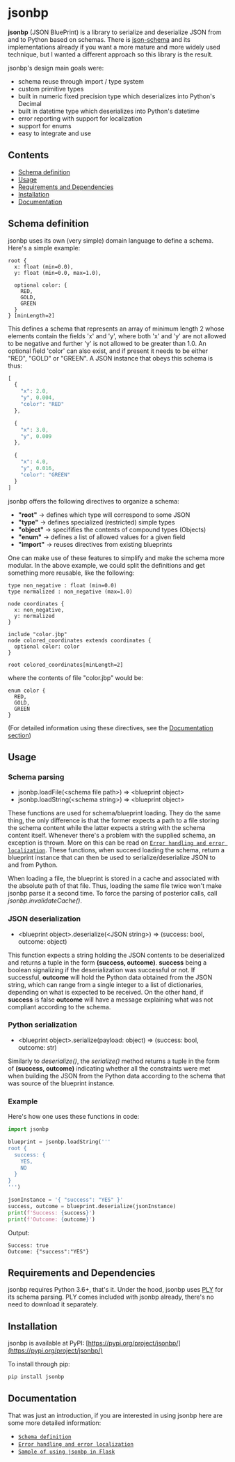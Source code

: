 
# jsonbp

**jsonbp** (JSON BluePrint) is a library to serialize and deserialize JSON
from and to Python based on schemas. There is [json-schema][json_schema] and its
implementations already if you want a more mature and more widely used technique,
but I wanted a different approach so this library is the result.

jsonbp's design main goals were:
- schema reuse through import / type system
- custom primitive types
- built in numeric fixed precision type which deserializes into Python's Decimal
- built in datetime type which deserializes into Python's datetime
- error reporting with support for localization
- support for enums
- easy to integrate and use

## Contents
 - [Schema definition](#schema-definition)
 - [Usage](#usage)
 - [Requirements and Dependencies](#requirements-and-dependencies)
 - [Installation](#installation)
 - [Documentation](#documentation)

## Schema definition

jsonbp uses its own (very simple) domain language to define a schema.
Here's a simple example:

```
root {
  x: float (min=0.0),
  y: float (min=0.0, max=1.0),

  optional color: {
    RED,
    GOLD,
    GREEN
  }
} [minLength=2]
```

This defines a schema that represents an array of minimum length 2 whose
elements contain the fields 'x' and 'y', where both 'x' and 'y' are not
allowed to be negative and further 'y' is not allowed to be greater than 1.0.
An optional field 'color' can also exist, and if present it needs to be either
"RED", "GOLD" or "GREEN". A JSON instance that obeys this schema is thus:

```js
[
  {
    "x": 2.0,
    "y", 0.004,
    "color": "RED"
  },

  {
    "x": 3.0,
    "y", 0.009
  },

  {
    "x": 4.0,
    "y", 0.016,
    "color": "GREEN"
  }
]
```

jsonbp offers the following directives to organize a schema:
- **"root"** -> defines which type will correspond to some JSON
- **"type"** -> defines specialized (restricted) simple types
- **"object"** -> specififies the contents of compound types (Objects)
- **"enum"** -> defines a list of allowed values for a given field
- **"import"** -> reuses directives from existing blueprints

One can make use of these features to simplify and make the schema more
modular. In the above example, we could split the definitions and get
something more reusable, like the following:

```
type non_negative : float (min=0.0)
type normalized : non_negative (max=1.0)

node coordinates {
  x: non_negative,
  y: normalized
}

include "color.jbp"
node colored_coordinates extends coordinates {
  optional color: color
}

root colored_coordinates[minLength=2]
```

where the contents of file "color.jbp" would be:

```
enum color {
  RED,
  GOLD,
  GREEN
}
```

(For detailed information using these directives, see the [Documentation section](#documentation))

## Usage

### Schema parsing

- jsonbp.loadFile(\<schema file path>) => \<blueprint object>
- jsonbp.loadString(\<schema string>) => \<blueprint object>

These functions are used for schema/blueprint loading.
They do the same thing, the only difference is that the former expects a path to a file
storing the schema content while the latter expects a string with the schema content itself.
Whenever there's a problem with the supplied schema, an exception is thrown. More on this can
be read on [`Error handling and error localization`](docs/error.md). These functions, when
succeed loading the schema, return a blueprint instance that can then be used to
serialize/deserialize JSON to and from Python.

When loading a file, the blueprint is stored in a cache and associated with the absolute
path of that file. Thus, loading the same file twice won't make jsonbp parse it a second
time. To force the parsing of posterior calls, call *jsonbp.invalidateCache()*.

### JSON deserialization

- \<blueprint object>.deserialize(\<JSON string>) => (success: bool, outcome: object)

This function expects a string holding the JSON contents to be deserialized and
returns a tuple in the form **(success, outcome)**. **success** being a boolean signalizing if
the deserialization was successful or not. If successful, **outcome** will hold the Python data
obtained from the JSON string, which can range from a single integer to a list of dictionaries,
depending on what is expected to be received. On the other hand, if **success** is false
**outcome** will have a message explaining what was not compliant according to the schema.

### Python serialization

- \<blueprint object>.serialize(payload: object) => (success: bool, outcome: str)

Similarly to *deserialize()*, the *serialize()* method returns a tuple in the form of
**(success, outcome)** indicating whether all the constraints were met when building the
JSON from the Python data according to the schema that was source of the blueprint
instance.

### Example

Here's how one uses these functions in code:

```py
import jsonbp

blueprint = jsonbp.loadString('''
root {
  success: {
    YES,
    NO
  }
}
''')

jsonInstance = '{ "success": "YES" }'
success, outcome = blueprint.deserialize(jsonInstance)
print(f'Success: {success}')
print(f'Outcome: {outcome}')
```

Output:

```
Success: true
Outcome: {"success":"YES"}
```

## Requirements and Dependencies

jsonbp requires Python 3.6+, that's it.
Under the hood, jsonbp uses [PLY][ply] for its schema parsing. PLY comes
included with jsonbp already, there's no need to download it separately.

## Installation

jsonbp is available at PyPI:  [https://pypi.org/project/jsonbp/](https://pypi.org/project/jsonbp/)

To install through pip:
```bash
pip install jsonbp
```

## Documentation

That was just an introduction, if you are interested in using jsonbp here are some more detailed information:
- [`Schema definition`](docs/schema.md)
- [`Error handling and error localization`](docs/error.md)
- [`Sample of using jsonbp in Flask`](https://github.com/vottini/sample-jsonbp-flask)

[//]: References
   [json_schema]: <https://json-schema.org/>
   [ply]: <https://www.dabeaz.com/ply/>

